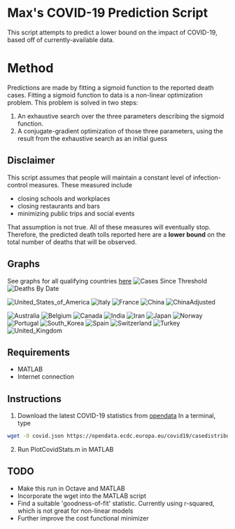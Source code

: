 # Max's COVID-19 Prediction Script
This script attempts to predict a lower bound on the impact of COVID-19, based off of currently-available data.

# Method
Predictions are made by fitting a sigmoid function to the reported death cases. Fitting a sigmoid function to data is a non-linear optimization problem. This problem
is solved in two steps:
1. An exhaustive search over the three parameters describing the sigmoid function.
2. A conjugate-gradient optimization of those three parameters, using the result from the exhaustive search as an initial guess

## Disclaimer
This script assumes that people will maintain a constant level of infection-control measures. These measured include
* closing schools and workplaces
* closing restaurants and bars
* minimizing public trips and social events

That assumption is not true. All of these measures will eventually stop. Therefore, the predicted death tolls reported here are a **lower bound** on the total number of deaths that will be observed.

## Graphs
See graphs for all qualifying countries [here](./Latest)
![Cases Since Threshold](https://raw.githubusercontent.com/hughsonm/covid-prediction/master/Latest/SinceThresh.svg)
![Deaths By Date](https://raw.githubusercontent.com/hughsonm/covid-prediction/master/Latest/ConfDeaths.svg)

![United_States_of_America](https://raw.githubusercontent.com/hughsonm/covid-prediction/master/Latest/United_States_of_America.svg)
![Italy](https://raw.githubusercontent.com/hughsonm/covid-prediction/master/Latest/Italy.svg)
![France](https://raw.githubusercontent.com/hughsonm/covid-prediction/master/Latest/France.svg)
![China](https://raw.githubusercontent.com/hughsonm/covid-prediction/master/Latest/China.svg)
![ChinaAdjusted](https://raw.githubusercontent.com/hughsonm/covid-prediction/master/Latest/China_Adjusted.svg)

![Australia](https://raw.githubusercontent.com/hughsonm/covid-prediction/master/Latest/Australia.svg)
![Belgium](https://raw.githubusercontent.com/hughsonm/covid-prediction/master/Latest/Belgium.svg)
![Canada](https://raw.githubusercontent.com/hughsonm/covid-prediction/master/Latest/Canada.svg)
![India](https://raw.githubusercontent.com/hughsonm/covid-prediction/master/Latest/India.svg)
![Iran](https://raw.githubusercontent.com/hughsonm/covid-prediction/master/Latest/Iran.svg)
![Japan](https://raw.githubusercontent.com/hughsonm/covid-prediction/master/Latest/Japan.svg)
![Norway](https://raw.githubusercontent.com/hughsonm/covid-prediction/master/Latest/Norway.svg)
![Portugal](https://raw.githubusercontent.com/hughsonm/covid-prediction/master/Latest/Portugal.svg)
![South_Korea](https://raw.githubusercontent.com/hughsonm/covid-prediction/master/Latest/South_Korea.svg)
![Spain](https://raw.githubusercontent.com/hughsonm/covid-prediction/master/Latest/Spain.svg)
![Switzerland](https://raw.githubusercontent.com/hughsonm/covid-prediction/master/Latest/Switzerland.svg)
![Turkey](https://raw.githubusercontent.com/hughsonm/covid-prediction/master/Latest/Turkey.svg)
![United_Kingdom](https://raw.githubusercontent.com/hughsonm/covid-prediction/master/Latest/United_Kingdom.svg)

## Requirements
* MATLAB
* Internet connection

## Instructions
1. Download the latest COVID-19 statistics from [opendata](https://opendata.ecdc.europa.eu/covid19/casedistribution/json)
In a terminal, type
```bash
wget -O covid.json https://opendata.ecdc.europa.eu/covid19/casedistribution/json/
```
2. Run PlotCovidStats.m in MATLAB



## TODO
* Make this run in Octave and MATLAB
* Incorporate the wget into the MATLAB script
* Find a suitable 'goodness-of-fit' statistic. Currently using r-squared, which is not great for non-linear models
* Further improve the cost functional minimizer
